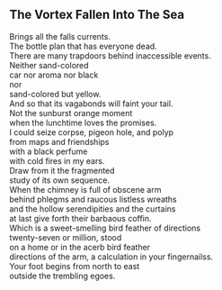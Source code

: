 The Vortex Fallen Into The Sea
------------------------------
Brings all the falls currents.  
The bottle plan that has everyone dead.  
There are many trapdoors behind inaccessible events.  
Neither sand-colored  
car nor aroma nor black  
nor  
sand-colored but yellow.  
And so that its vagabonds will faint your tail.  
Not the sunburst orange moment  
when the lunchtime loves the promises.  
I could seize corpse, pigeon hole, and polyp  
from maps and friendships  
with a black perfume  
with cold fires in my ears.  
Draw from it the fragmented  
study of its own sequence.  
When the chimney is full of obscene arm  
behind phlegms and raucous listless wreaths  
and the hollow serendipities and the curtains  
at last give forth their barbaous coffin.  
Which is a sweet-smelling bird feather of directions  
twenty-seven or million, stood  
on a home or in the acerb bird feather  
directions of the arm, a calculation in your fingernailss.  
Your foot begins from north to east  
outside the trembling egoes.  

